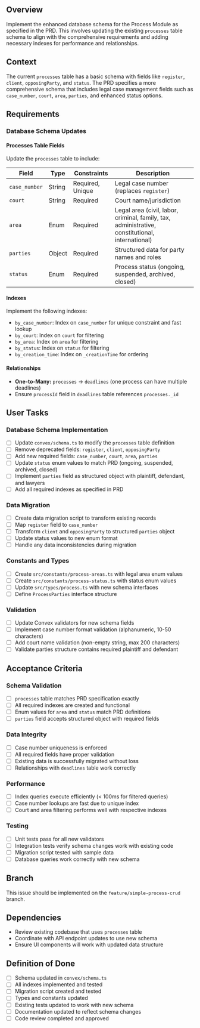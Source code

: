 ## Overview

Implement the enhanced database schema for the Process Module as specified in the PRD. This involves updating the existing `processes` table schema to align with the comprehensive requirements and adding necessary indexes for performance and relationships.

## Context

The current `processes` table has a basic schema with fields like `register`, `client`, `opposingParty`, and `status`. The PRD specifies a more comprehensive schema that includes legal case management fields such as `case_number`, `court`, `area`, `parties`, and enhanced status options.

## Requirements

### Database Schema Updates

#### Processes Table Fields
Update the `processes` table to include:

| Field | Type | Constraints | Description |
|-------|------|-------------|-------------|
| `case_number` | String | Required, Unique | Legal case number (replaces `register`) |
| `court` | String | Required | Court name/jurisdiction |
| `area` | Enum | Required | Legal area (civil, labor, criminal, family, tax, administrative, constitutional, international) |
| `parties` | Object | Required | Structured data for party names and roles |
| `status` | Enum | Required | Process status (ongoing, suspended, archived, closed) |

#### Indexes
Implement the following indexes:
- `by_case_number`: Index on `case_number` for unique constraint and fast lookup
- `by_court`: Index on `court` for filtering
- `by_area`: Index on `area` for filtering  
- `by_status`: Index on `status` for filtering
- `by_creation_time`: Index on `_creationTime` for ordering

#### Relationships
- **One-to-Many:** `processes` → `deadlines` (one process can have multiple deadlines)
- Ensure `processId` field in `deadlines` table references `processes._id`

## User Tasks

### Database Schema Implementation
- [ ] Update `convex/schema.ts` to modify the `processes` table definition
- [ ] Remove deprecated fields: `register`, `client`, `opposingParty`
- [ ] Add new required fields: `case_number`, `court`, `area`, `parties`
- [ ] Update `status` enum values to match PRD (ongoing, suspended, archived, closed)
- [ ] Implement `parties` field as structured object with plaintiff, defendant, and lawyers
- [ ] Add all required indexes as specified in PRD

### Data Migration
- [ ] Create data migration script to transform existing records
- [ ] Map `register` field to `case_number`
- [ ] Transform `client` and `opposingParty` to structured `parties` object
- [ ] Update status values to new enum format
- [ ] Handle any data inconsistencies during migration

### Constants and Types
- [ ] Create `src/constants/process-areas.ts` with legal area enum values
- [ ] Create `src/constants/process-status.ts` with status enum values
- [ ] Update `src/types/process.ts` with new schema interfaces
- [ ] Define `ProcessParties` interface structure

### Validation
- [ ] Update Convex validators for new schema fields
- [ ] Implement case number format validation (alphanumeric, 10-50 characters)
- [ ] Add court name validation (non-empty string, max 200 characters)
- [ ] Validate parties structure contains required plaintiff and defendant

## Acceptance Criteria

### Schema Validation
- [ ] `processes` table matches PRD specification exactly
- [ ] All required indexes are created and functional
- [ ] Enum values for `area` and `status` match PRD definitions
- [ ] `parties` field accepts structured object with required fields

### Data Integrity
- [ ] Case number uniqueness is enforced
- [ ] All required fields have proper validation
- [ ] Existing data is successfully migrated without loss
- [ ] Relationships with `deadlines` table work correctly

### Performance
- [ ] Index queries execute efficiently (< 100ms for filtered queries)
- [ ] Case number lookups are fast due to unique index
- [ ] Court and area filtering performs well with respective indexes

### Testing
- [ ] Unit tests pass for all new validators
- [ ] Integration tests verify schema changes work with existing code
- [ ] Migration script tested with sample data
- [ ] Database queries work correctly with new schema

## Branch

This issue should be implemented on the `feature/simple-process-crud` branch.

## Dependencies

- Review existing codebase that uses `processes` table
- Coordinate with API endpoint updates to use new schema
- Ensure UI components will work with updated data structure

## Definition of Done

- [ ] Schema updated in `convex/schema.ts`
- [ ] All indexes implemented and tested
- [ ] Migration script created and tested
- [ ] Types and constants updated
- [ ] Existing tests updated to work with new schema
- [ ] Documentation updated to reflect schema changes
- [ ] Code review completed and approved